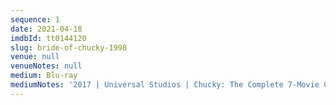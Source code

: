 ```yaml
---
sequence: 1
date: 2021-04-18
imdbId: tt0144120
slug: bride-of-chucky-1998
venue: null
venueNotes: null
medium: Blu-ray
mediumNotes: '2017 | Universal Studios | Chucky: The Complete 7-Movie Collection'
---
```


